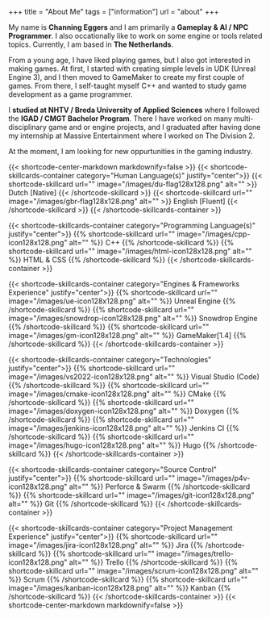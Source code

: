 +++
title = "About Me"
tags = ["information"]
url = "about"
+++

My name is **Channing Eggers** and I am primarily a **Gameplay & AI / NPC Programmer**. I also occationally like to work on some engine or tools related topics. Currently, I am based in **The Netherlands**.

From a young age, I have liked playing games, but I also got interested in making games. At first, I started with creating simple levels in UDK (Unreal Engine 3), and I then moved to GameMaker to create my first couple of games. From there, I self-taught myself C++ and wanted to study game development as a game programmer.

I **studied at NHTV / Breda University of Applied Sciences** where I followed the **IGAD / CMGT Bachelor Program**. There I have worked on many multi-disciplinary game and or engine projects, and I graduated after having done my internship at Massive Entertainment where I worked on The Division 2.

At the moment, I am looking for new oppurtunities in the gaming industry.

<div id=skillcards-orginasation>
{{< shortcode-center-markdown markdownify=false >}}
{{< shortcode-skillcards-container category="Human Language(s)" justify="center">}}
    {{< shortcode-skillcard url="" image="/images/du-flag128x128.png" alt="" >}} Dutch [Native] {{< /shortcode-skillcard >}}
    {{< shortcode-skillcard url="" image="/images/gbr-flag128x128.png" alt="" >}}  English [Fluent] {{< /shortcode-skillcard >}}
{{< /shortcode-skillcards-container >}}

{{< shortcode-skillcards-container category="Programming Language(s)" justify="center">}}
    {{% shortcode-skillcard url="" image="/images/cpp-icon128x128.png" alt="" %}} C++ {{% /shortcode-skillcard %}}
    {{% shortcode-skillcard url="" image="/images/html-icon128x128.png" alt="" %}} HTML & CSS {{% /shortcode-skillcard %}}
{{< /shortcode-skillcards-container >}}

{{< shortcode-skillcards-container category="Engines & Frameworks Experience" justify="center">}}
    {{% shortcode-skillcard url="" image="/images/ue-icon128x128.png" alt="" %}} Unreal Engine {{% /shortcode-skillcard %}}
    {{% shortcode-skillcard url="" image="/images/snowdrop-icon128x128.png" alt="" %}} Snowdrop Engine {{% /shortcode-skillcard %}}
    {{% shortcode-skillcard url="" image="/images/gm-icon128x128.png" alt="" %}} GameMaker[1.4] {{% /shortcode-skillcard %}}
{{< /shortcode-skillcards-container >}}

{{< shortcode-skillcards-container category="Technologies" justify="center">}}
    {{% shortcode-skillcard url="" image="/images/vs2022-icon128x128.png" alt="" %}} Visual Studio (Code) {{% /shortcode-skillcard %}}
    {{% shortcode-skillcard url="" image="/images/cmake-icon128x128.png" alt="" %}} CMake {{% /shortcode-skillcard %}}
    {{% shortcode-skillcard url="" image="/images/doxygen-icon128x128.png" alt="" %}} Doxygen {{% /shortcode-skillcard %}}
    {{% shortcode-skillcard url="" image="/images/jenkins-icon128x128.png" alt="" %}} Jenkins CI {{% /shortcode-skillcard %}}
    {{% shortcode-skillcard url="" image="/images/hugo-icon128x128.png" alt="" %}} Hugo {{% /shortcode-skillcard %}}
{{< /shortcode-skillcards-container >}}

{{< shortcode-skillcards-container category="Source Control" justify="center">}}
    {{% shortcode-skillcard url="" image="/images/p4v-icon128x128.png" alt="" %}} Perforce & Swarm {{% /shortcode-skillcard %}}
    {{% shortcode-skillcard url="" image="/images/git-icon128x128.png" alt="" %}} Git {{% /shortcode-skillcard %}}
{{< /shortcode-skillcards-container >}}

{{< shortcode-skillcards-container category="Project Management Experience" justify="center">}}
    {{% shortcode-skillcard url="" image="/images/jira-icon128x128.png" alt="" %}} Jira {{% /shortcode-skillcard %}}
    {{% shortcode-skillcard url="" image="/images/trello-icon128x128.png" alt="" %}} Trello {{% /shortcode-skillcard %}}
    {{% shortcode-skillcard url="" image="/images/scrum-icon128x128.png" alt="" %}} Scrum {{% /shortcode-skillcard %}}
    {{% shortcode-skillcard url="" image="/images/kanban-icon128x128.png" alt="" %}} Kanban {{% /shortcode-skillcard %}}
{{< /shortcode-skillcards-container >}}
{{< shortcode-center-markdown markdownify=false >}}
</div>
